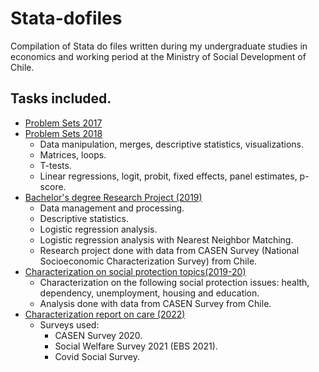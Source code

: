 # Stata-dofiles
Compilation of Stata do files written during my undergraduate studies in economics and working period at the Ministry of Social Development of Chile.

## Tasks included.
* <a href="https://github.com/pherreragalvez/Stata-scripts/tree/main/Problem%20Sets%2017" target="_blank">Problem Sets 2017</a>
* <a href="https://github.com/pherreragalvez/Stata-scripts/tree/main/Problem%20Sets%2018" target="_blank">Problem Sets 2018</a>
  * Data manipulation, merges, descriptive statistics, visualizations.
  * Matrices, loops.
  * T-tests.
  * Linear regressions, logit, probit, fixed effects, panel estimates, p-score.
* <a href="https://github.com/pherreragalvez/big_data_science_diploma/tree/main/Miner%C3%ADa%20de%20datos" target="_blank">Bachelor's degree Research Project (2019)</a>
  * Data management and processing.
  * Descriptive statistics.
  * Logistic regression analysis.
  * Logistic regression analysis with Nearest Neighbor Matching.
  * Research project done with data from CASEN Survey (National Socioeconomic Characterization Survey) from Chile.
* <a href="https://github.com/pherreragalvez/Stata-dofiles/tree/main/Mds%20-%20Caracterizaci%C3%B3n%2019-20" target="_blank">Characterization on social protection topics(2019-20)</a>
  * Characterization on the following social protection issues: health, dependency, unemployment, housing and education.
  * Analysis done with data from CASEN Survey from Chile.
* <a href="https://github.com/pherreragalvez/Stata-dofiles/tree/main/Mds%20-%20Cuidados%2022" target="_blank">Characterization report on care (2022)</a>
  * Surveys used:
    * CASEN Survey 2020.
    * Social Welfare Survey 2021 (EBS 2021).
    * Covid Social Survey.
